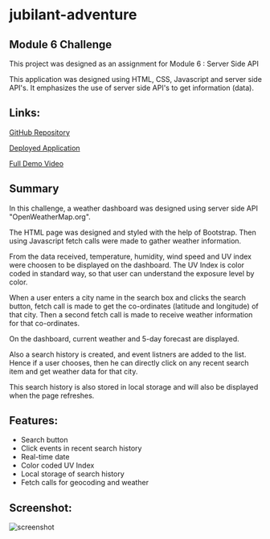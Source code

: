 # jubilant-adventure

## Module 6 Challenge


This project was designed as an assignment for Module 6 : Server Side API

This application was designed using HTML, CSS, Javascript and server side API's. It emphasizes the use of server side API's to get information (data).


## Links:

[GitHub Repository]()

[Deployed Application]()

[Full Demo Video]()


## Summary

In this challenge, a weather dashboard was designed using server side API "OpenWeatherMap.org".

The HTML page was designed and styled with the help of Bootstrap. Then using Javascript fetch calls were made to gather weather information.

From the data received, temperature, humidity, wind speed and UV index were choosen to be displayed on the dashboard. The UV Index is color coded in standard way, so that user can understand the exposure level by color.

When a user enters a city name in the search box and clicks the search button, fetch call is made to get the co-ordinates (latitude and longitude) of that city. Then a second fetch call is made to receive weather information for that co-ordinates.

On the dashboard, current weather and 5-day forecast are displayed.

Also a search history is created, and event listners are added to the list. Hence if a user chooses, then he can directly click on any recent search item and get weather data for that city.

This search history is also stored in local storage and will also be displayed when the page refreshes.


## Features:

* Search button
* Click events in recent search history
* Real-time date
* Color coded UV Index
* Local storage of search history
* Fetch calls for geocoding and weather

## Screenshot:

![screenshot]()
